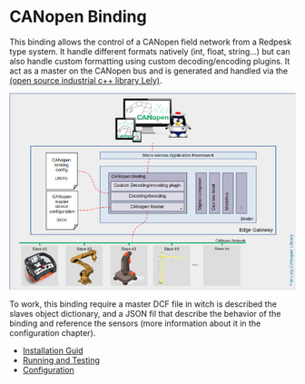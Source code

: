 # CANopen Binding

This binding allows the control of a CANopen field network from a Redpesk type system. It handle different formats natively (int, float, string...) but can also handle custom formatting using custom decoding/encoding plugins.
It act as a master on the CANopen bus and is generated and handled via the [(open source industrial c++ library Lely)](https://opensource.lely.com/canopen/).

![CANopen service architecture](images/CANopen-service-architecture.jpg)

To work, this binding require a master DCF file in witch is described the slaves object dictionary, and a JSON fil that describe the behavior of the binding and reference the sensors (more information about it in the configuration chapter).

* [Installation Guid](./2-installation_guide.html)
* [Running and Testing](./3-configuration.html)
* [Configuration](./4-running_and_testing.html)
